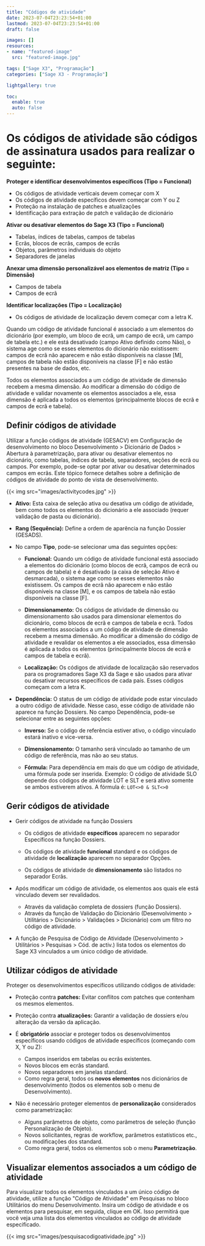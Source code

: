 ```yaml
---
title: "Códigos de atividade"
date: 2023-07-04T23:23:54+01:00
lastmod: 2023-07-04T23:23:54+01:00
draft: false

images: []
resources:
- name: "featured-image"
  src: "featured-image.jpg"

tags: ["Sage X3", "Programação"]
categories: ["Sage X3 - Programação"]

lightgallery: true

toc:
  enable: true
  auto: false
---
```


# Os códigos de atividade são códigos de assinatura usados para realizar o seguinte:

**Proteger e identificar desenvolvimentos específicos (Tipo = Funcional)**
- Os códigos de atividade verticais devem começar com X
- Os códigos de atividade específicos devem começar com Y ou Z
- Proteção na instalação de patches e atualizações
- Identificação para extração de patch e validação de dicionário

**Ativar ou desativar elementos do Sage X3 (Tipo = Funcional)**
- Tabelas, índices de tabelas, campos de tabelas
- Ecrãs, blocos de ecrãs, campos de ecrãs
- Objetos, parâmetros individuais do objeto
- Separadores de janelas

**Anexar uma dimensão personalizável aos elementos de matriz (Tipo = Dimensão)**
- Campos de tabela
- Campos de ecrã

**Identificar localizações (Tipo = Localização)**
- Os códigos de atividade de localização devem começar com a letra K.

Quando um código de atividade funcional é associado a um elementos do dicionário (por exemplo, um bloco de ecrã, um campo de ecrã, um campo de tabela etc.) e ele está desativado (campo Ativo definido como Não), o sistema age como se esses elementos do dicionário não existissem: campos de ecrã não aparecem e não estão disponíveis na classe [M], campos de tabela não estão disponíveis na classe [F] e não estão presentes na base de dados, etc.

Todos os elementos associados a um código de atividade de dimensão recebem a mesma dimensão. Ao modificar a dimensão do código de atividade e validar novamente os elementos associados a ele, essa dimensão é aplicada a todos os elementos (principalmente blocos de ecrã e campos de ecrã e tabela).

## Definir códigos de atividade
Utilizar a função códigos de atividade (GESACV) em Configuração de desenvolvimento no bloco Desenvolvimento > Dicionário de Dados > Abertura à parametrização, para ativar ou desativar elementos no dicionário, como tabelas, índices de tabela, separadores, seções de ecrã ou campos. Por exemplo, pode-se optar por ativar ou desativar determinados campos em ecrãs. Este tópico fornece detalhes sobre a definição de códigos de atividade do ponto de vista de desenvolvimento.

{{< img src="images/activitycodes.jpg" >}}

- **Ativo:** Esta caixa de seleção ativa ou desativa um código de atividade, bem como todos os elementos do dicionário a ele associado (requer validação de pasta ou dicionário).

- **Rang (Sequência):** Define a ordem de aparência na função Dossier (GESADS).

- No campo **Tipo**, pode-se selecionar uma das seguintes opções:

  - **Funcional:** Quando um código de atividade funcional está associado a elementos do dicionário (como blocos de ecrã, campos de ecrã ou campos de tabela) e é desativado (a caixa de seleção Ativo é desmarcada), o sistema age como se esses elementos não existissem. Os campos de ecrã não aparecem e não estão disponíveis na classe [M], e os campos de tabela não estão disponíveis na classe [F].

  - **Dimensionamento:** Os códigos de atividade de dimensão ou dimensionamento são usados para dimensionar elementos do dicionário, como blocos de ecrã e campos de tabela e ecrã. Todos os elementos associados a um código de atividade de dimensão recebem a mesma dimensão. Ao modificar a dimensão do código de atividade e revalidar os elementos a ele associados, essa dimensão é aplicada a todos os elementos (principalmente blocos de ecrã e campos de tabela e ecrã).

  - **Localização:** Os códigos de atividade de localização são reservados para os programadores Sage X3 da Sage e são usados para ativar ou desativar recursos específicos de cada país. Esses códigos começam com a letra K.

- **Dependência:** O status de um código de atividade pode estar vinculado a outro código de atividade. Nesse caso, esse código de atividade não aparece na função Dossiers. No campo Dependência, pode-se selecionar entre as seguintes opções:

  - **Inverso:** Se o código de referência estiver ativo, o código vinculado estará inativo e vice-versa.

  - **Dimensionamento:** O tamanho será vinculado ao tamanho de um código de referência, mas não ao seu status.

  - **Fórmula:** Para dependência em mais do que um código de atividade, uma fórmula pode ser inserida. Exemplo: O código de atividade SLO depende dos códigos de atividade LOT e SLT e será ativo somente se ambos estiverem ativos. 
  A fórmula é: `LOT<>0 & SLT<>0`

## Gerir códigos de atividade

- Gerir códigos de atividade na função Dossiers

  - Os códigos de atividade **específicos** aparecem no separador Específicos na função Dossiers.

  - Os códigos de atividade **funcional** standard e os códigos de atividade de **localização** aparecem no separador Opções.

  - Os códigos de atividade de **dimensionamento** são listados no separador Ecrãs.

- Após modificar um código de atividade, os elementos aos quais ele está vinculado devem ser revalidados.

  - Através da validação completa de dossiers (função Dossiers).
  - Através da função de Validação do Dicionário (Desenvolvimento > Utilitários > Dicionário > Validações > Dicionário) com um filtro no código de atividade.

- A função de Pesquisa de Código de Atividade (Desenvolvimento > Utilitários > Pesquisas > Cód. de activ.) lista todos os elementos do Sage X3 vinculados a um único código de atividade.

## Utilizar códigos de atividade

Proteger os desenvolvimentos específicos utilizando códigos de atividade:

- Proteção contra **patches:** Evitar conflitos com patches que contenham os mesmos elementos.
- Proteção contra **atualizações:** Garantir a validação de dossiers e/ou alteração da versão da aplicação.
- É **obrigatório** associar e proteger todos os desenvolvimentos específicos usando códigos de atividade específicos (começando com X, Y ou Z):
  - Campos inseridos em tabelas ou ecrãs existentes.
  - Novos blocos em ecrãs standard.
  - Novos separadores em janelas standard.
  - Como regra geral, todos os **novos elementos** nos dicionários de desenvolvimento (todos os elementos sob o menu de Desenvolvimento).

- Não é necessário proteger elementos de **personalização** considerados como parametrização:
  - Alguns parâmetros de objeto, como parâmetros de seleção (função Personalização de Objeto).
  - Novos solicitantes, regras de workflow, parâmetros estatísticos etc., ou modificações dos standard.
  - Como regra geral, todos os elementos sob o menu **Parametrização**.

## Visualizar elementos associados a um código de atividade
Para visualizar todos os elementos vinculados a um único código de atividade, utilize a função "Código de Atividade" em Pesquisas no bloco Utilitários do menu Desenvolvimento. Insira um código de atividade e os elementos para pesquisar, em seguida, clique em OK. Isso permitirá que você veja uma lista dos elementos vinculados ao código de atividade especificado.

{{< img src="images/pesquisacodigoatividade.jpg" >}}